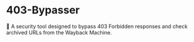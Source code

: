 # 403-Bypasser
🚀 A security tool designed to bypass 403 Forbidden responses and check archived URLs from the Wayback Machine.
